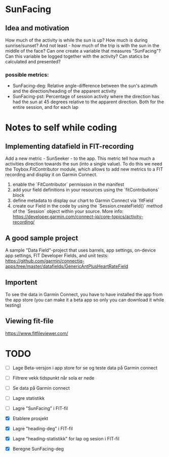 # SunFacing

## Idea and motivation
How much of the activity is while the sun is up? 
How much is during sunrise/sunset? 
And not least - how much of the trip is with the sun in the middle of the face?
Can one create a variable that measures "SunFacing"? 
Can this variable be logged together with the activity? 
Can statics be calculated and presented?

### possible metrics:
- SunFacing-deg: Relative angle-difference between the sun's azimuth and the direction/heading of the apparent activity 
- SunFacing-pst: Percentage of session activity where the direction has had the sun at 45 degrees relative to the apparent direction. Both for the entire session, and for each lap

# Notes to self while coding

## Implementing datafield in FIT-recording

Add a new metric - SunSeeker - to the app. This metric tell how much a activities direction towards the sun (into a single value). To do this we need the Toybox.FitContributor module, which allows to add new metrics to a FIT recording and display it on Garmin Connect.
1)  enable the ´FitContributor´ permission in the manifest
2)  add your field definitions in your resources using the ´fitContributions´ block
3)  define metadata to display our chart to Garmin Connect via ´fitField´
4)  create our Field in the code by using the ´Session.createField()´ method of the ´Session´ object within your source.
More info: https://developer.garmin.com/connect-iq/core-topics/activity-recording/

## A good sample project

A sample "Data Field"-project that uses barrels, app settings, on-device app settings, FIT Developer Fields, and unit tests: https://github.com/garmin/connectiq-apps/tree/master/datafields/GenericAntPlusHeartRateField

## Importent

To see the data in Garmin Connect, you have to have installed the app from the app store (you can make it a beta app so only you can download it while testing)

## Viewing fit-file

https://www.fitfileviewer.com/


# TODO
- [ ] Lage Beta-versjon i app store for se og teste data på Garmin connect 
- [ ] Filtrere vekk tidspunkt når sola er nede
- [ ] Se data på Garmin connect
- [ ] Lagre statistikk    
- [ ] Lagre "SunFacing" i FIT-fil
- [x] Etablere prosjekt
- [x] Lagre "heading-deg" i FIT-fil
- [x] Lagre "heading-statistikk" for lap og sesion i FIT-fil
- [x] Beregne SunFacing-deg 


